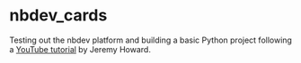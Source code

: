 # nbdev_cards
Testing out the nbdev platform and building a basic Python project following a [YouTube tutorial](https://www.youtube.com/watch?v=l7zS8Ld4_iA) by Jeremy Howard.
